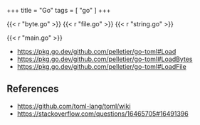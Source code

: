 +++
title = "Go"
tags = [ "go" ]
+++

{{< r "byte.go" >}}
{{< r "file.go" >}}
{{< r "string.go" >}}

{{< r "main.go" >}}

- <https://pkg.go.dev/github.com/pelletier/go-toml#Load>
- <https://pkg.go.dev/github.com/pelletier/go-toml#LoadBytes>
- <https://pkg.go.dev/github.com/pelletier/go-toml#LoadFile>

## References

- <https://github.com/toml-lang/toml/wiki>
- <https://stackoverflow.com/questions/16465705#16491396>
